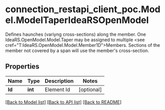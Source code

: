 # connection_restapi_client_poc.Model.ModelTaperIdeaRSOpenModel
Defines haunches (variyng cross-sections) along the member.    One IdeaRS.OpenModel.Model.Taper may be assigned to multiple <see cref=\"T:IdeaRS.OpenModel.Model.Member1D\">Members</see>.  Sections of the member not covered by a span will use the member's cross-section.

## Properties

Name | Type | Description | Notes
------------ | ------------- | ------------- | -------------
**Id** | **int** | Element Id | [optional] 

[[Back to Model list]](../README.md#documentation-for-models) [[Back to API list]](../README.md#documentation-for-api-endpoints) [[Back to README]](../README.md)

